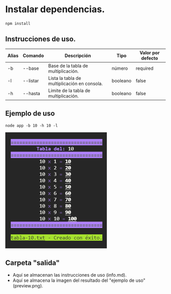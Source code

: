 # Instalar dependencias.

```
npm install
```

## Instrucciones de uso.

| Alias | Comando  | Descripción                                  | Tipo     | Valor por defecto |
| ----- | -------- | -------------------------------------------- | -------- | ----------------- |
| -b    | --base   | Base de la tabla de multiplicación.          | número   | required          |
| -l    | --listar | Lista la tabla de multiplicación en consola. | booleano | false             |
| -h    | --hasta  | Limite de la tabla de multiplicación.        | booleano | false             |

## Ejemplo de uso

```
node app -b 10 -h 10 -l
```

![Preview](/salida/preview.png)

## Carpeta "salida"

- Aquí se almacenan las instrucciones de uso (info.md).
- Aquí se almacena la imagen del resultado del "ejemplo de uso" (preview.png).

